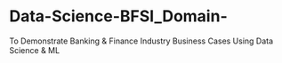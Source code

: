 # Data-Science-BFSI_Domain-
To Demonstrate Banking &amp; Finance Industry Business Cases Using Data Science &amp; ML   
